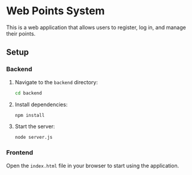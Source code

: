 # Web Points System

This is a web application that allows users to register, log in, and manage their points.

## Setup

### Backend

1. Navigate to the `backend` directory:
    ```bash
    cd backend
    ```
2. Install dependencies:
    ```bash
    npm install
    ```
3. Start the server:
    ```bash
    node server.js
    ```

### Frontend

Open the `index.html` file in your browser to start using the application.
